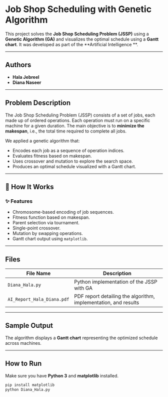 #  Job Shop Scheduling with Genetic Algorithm

This project solves the **Job Shop Scheduling Problem (JSSP)** using a **Genetic Algorithm (GA)** and visualizes the optimal schedule using a **Gantt chart**. It was developed as part of the **Artificial Intelligence **.

---

##  Authors

- **Hala Jebreel** 
- **Diana Naseer** 


---

##  Problem Description

The Job Shop Scheduling Problem (JSSP) consists of a set of jobs, each made up of ordered operations. Each operation must run on a specific machine for a given duration. The main objective is to **minimize the makespan**, i.e., the total time required to complete all jobs.

We applied a genetic algorithm that:
- Encodes each job as a sequence of operation indices.
- Evaluates fitness based on makespan.
- Uses crossover and mutation to explore the search space.
- Produces an optimal schedule visualized with a Gantt chart.

---

## 🚀 How It Works

### ✨ Features
- Chromosome-based encoding of job sequences.
- Fitness function based on makespan.
- Parent selection via tournament.
- Single-point crossover.
- Mutation by swapping operations.
- Gantt chart output using `matplotlib`.

---

## Files

| File Name         | Description                                       |
|------------------|---------------------------------------------------|
| `Diana_Hala.py`  | Python implementation of the JSSP with GA         |
| `AI_Report_Hala_Diana.pdf` | PDF report detailing the algorithm, implementation, and results |

---

##  Sample Output

The algorithm displays a **Gantt chart** representing the optimized schedule across machines.

---

##  How to Run

Make sure you have **Python 3** and **matplotlib** installed.

```bash
pip install matplotlib
python Diana_Hala.py
